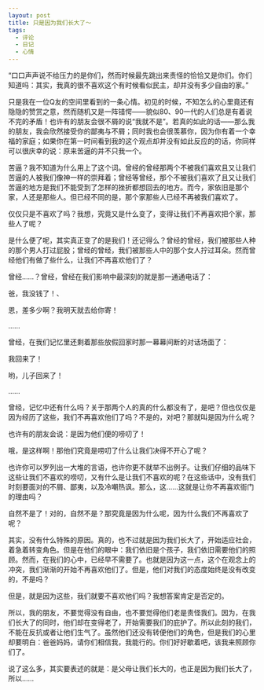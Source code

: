 ```yaml
---
layout: post
title: 只是因为我们长大了～
tags:
  - 评论
  - 日记
  - 心情
---
```

“口口声声说不给压力的是你们，然而时候最先跳出来责怪的恰恰又是你们。你们知道吗：其实，我真的很不喜欢这个有时候看似民主，却并没有多少自由的家。”

只是我在一位Q友的空间里看到的一条心情。初见的时候，不知怎么的心里竟还有隐隐的赞赏之意，然而随机又是一阵错愕——貌似80、90一代的人们总是有着说不完的矛盾！也许有的朋友会很不屑的说“我就不是”。若真的如此的话——那么我的朋友，我会欣然接受你的鄙夷与不屑；同时我也会很羡慕你，因为你有着一个幸福的家庭；如果你在第一时间看到我的这个观点却并没有如此反应的的话，你同样可以很庆幸的说：原来苦逼的并不只我一个。

苦逼？我不知道为什么用上了这个词。曾经的曾经那两个不被我们喜欢且又让我们苦逼的人被我们像神一样的崇拜着；曾经等曾经，那个不被我们喜欢了且又让我们苦逼的地方是我们不能受到了怎样的挫折都想回去的地方。而今，家依旧是那个家，人还是那些人。但已经不同的是，那个家那些人已经不再被我们喜欢了。

仅仅只是不喜欢了吗？我想，究竟又是什么变了，变得让我们不再喜欢把个家，那些人了呢？

是什么便了呢，其实真正变了的是我们！还记得么？曾经的曾经，我们被那些人种的那个男人打过屁股；曾经的曾经，我们被那些人中的那个女人拧过耳朵。然而曾经他们有做了些什么，让我们不再喜欢他们了？

曾经……？曾经，曾经在我们影响中最深刻的就是那一通通电话了：

爸，我没钱了！、

恩，差多少啊？我明天就去给你寄！

……

曾经，在我们记忆里还剩着那些放假回家时那一幕幕间断的对话场面了：

我回来了！

哟，儿子回来了！

……

曾经，记忆中还有什么吗？关于那两个人的真的什么都没有了，是吧？但也仅仅是因为经历了这些，我们不再喜欢他们了吗？不是的，对吧？那就叫是因为什么呢？

也许有的朋友会说：是因为他们便的唠叨了！

哦，是这样啊！那他们究竟是唠叨了什么让我们决得不开心了呢？

也许你可以罗列出一大堆的言语，也许你更不就举不出例子。让我们仔细的品味下这些让我们不喜欢的唠叨，又有什么是让我们不喜欢的呢？在这些话中，没有我们时刻要面对的不屑、鄙夷，以及冷嘲热讽。那么，这……这就是让你不再喜欢衙门的理由吗？

自然不是了！对的，自然不是？那究竟是因为什么呢，因为什么我们不再喜欢了呢？

其实，没有什么特殊的原因。真的，也不过就是因为我们长大了，开始适应社会，着急着转变角色。但是在他们的眼中：我们依旧是个孩子，我们依旧需要他们的照顾。然而，在我们的心中，已经早不需要了。也就是因为这一点，这个在观念上的冲突，我们渐渐的开始不再喜欢他们了。但是，他们对我们的态度始终是没有改变的，不是吗？

但是，就是因为这些，我们就要不喜欢他们吗？我想答案肯定是否定的。

所以，我的朋友，不要觉得没有自由，也不要觉得他们老是责怪我们。因为，在我们长大了的同时，他们却在变得老了，开始需要我们的庇护了。所以此刻的我们，不能在反抗或者让他们生气了。虽然他们还没有转便他们的角色，但是我们的心里却要明白：爸爸妈妈，请你们相信我，我能行的。你们好好歇着吧，该我来照顾你们了。

说了这么多，其实要表述的就是：是父母让我们长大的，也正是因为我们长大了，所以……
